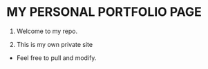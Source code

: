 

# MY PERSONAL PORTFOLIO PAGE

1. Welcome to my repo.

2. This is my own private site

* Feel free to pull and modify. 


